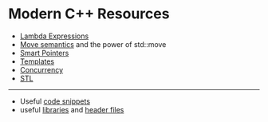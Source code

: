 # Modern C++ Resources

- [Lambda Expressions](https://github.com/shspears/shspears.github.io/blob/master/posts/c%2B%2B/2020-05-06-lambda-expressions.markdown)
- [Move semantics](/posts/c%2B%2B/2020-05-06-move-semantics.markdown) and the power of std::move
- [Smart Pointers](/posts/c%2B%2B/2020-05-06-smart-pointers.markdown)
- [Templates]()
- [Concurrency]()
- [STL]()


---

- Useful [code snippets]()
- useful [libraries]() and [header files]()

